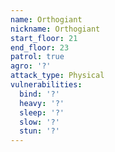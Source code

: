 ```yaml
---
name: Orthogiant
nickname: Orthogiant
start_floor: 21
end_floor: 23
patrol: true
agro: '?'
attack_type: Physical
vulnerabilities:
  bind: '?'
  heavy: '?'
  sleep: '?'
  slow: '?'
  stun: '?'
---
```

